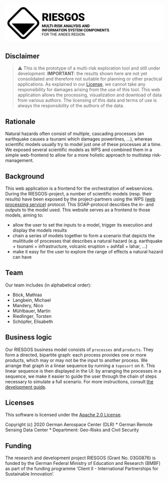 ![RIESGOS Logo](src/assets/logos/riesgos_base_small_en.svg "RIESGOS Logo")



## Disclaimer
> :warning: This is the prototype of a multi-risk exploration tool and still under development. **IMPORTANT**: the results shown here are not yet consolidated and therefore not suitable for planning or other practical applications. As explained in our [License](LICENSE), we cannot take any responsibility for damages arising from the use of this tool. This web application allows the processing, visualization and download of data from various authors. The licensing of this data and terms of use is always the responsibility of the authors of the data.


## Rationale
Natural hazards often consist of multiple, cascading processes (an earthquake causes a tsunami which damages powerlines, ...), whereas scientific models usually try to model just one of these processes at a time.
We exposed several scientific models as WPS and combined them in a simple web-frontend to allow for a more holistic approach to multistep risk-management.


## Background
This web application is a frontend for the orchestration of webservices. During the RIESGOS-project, a number of scientific models (resp. their results) have been exposed by the project-partners using the WPS ([web processing service](https://www.ogc.org/standards/wps)) protocol. This SOAP-protocol describes the in- and outputs to the model used. This website serves as a frontend to those models, aiming to:
 - allow the user to set the inputs to a model, trigger its execution and display the models results
 - chain a series of models together to form a scenario that depicts the mulititude of processes that describes a natural hazard (e.g. earthquake + tsunami + infrastructure, volcanic eruption + ashfall + lahar, ...)
 - make it easy for the user to explore the range of effects a natural hazard can have

## Team
Our team includes (in alphabetical order):
 - Böck, Mathias 
 - Langbein, Michael 
 - Mandery, Nico 
 - Mühlbauer, Martin 
 - Riedlinger, Torsten 
 - Schöpfer, Elisabeth 


## Business logic
Our RIESGOS business model consists of `processes` and `products`. They form a directed, bipartite graph: each process provides one or more products, which may or may not be the input to another process. We arrange that graph in a linear sequence by running a `toposort` on it. This linear sequence is then displayed in the UI: by arranging the processes in a sequence, we make it easier to guide the user through the chain of steps necessary to simulate a full scenario. 
For more instructions, consult [the development guide](DEVELOPMENT.md).


## Licenses

This software is licensed under the [Apache 2.0 License](LICENSE).

Copyright (c) 2020 German Aerospace Center (DLR) * German Remote Sensing Data Center * Department: Geo-Risks and Civil Security


## Funding

The  research  and  development  project  RIESGOS  (Grant  No.  03G0876)  is  funded  by  the  German  Federal Ministry of Education and Research (BMBF) as part of the funding programme ‘Client II - International Partnerships for Sustainable Innovation’.
